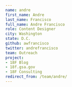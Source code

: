 ```yaml
---
name: andre
first_name: Andre
last_name: Francisco
full_name: Andre Francisco
role: Content Designer
city: Washington
state: D.C.
github: awfrancisco
twitter: andrefrancisco
team: Outreach
project:
- 18F Blog
- 18f.gsa.gov
- 18F Consulting
redirect_from: /team/andre/
---
```

